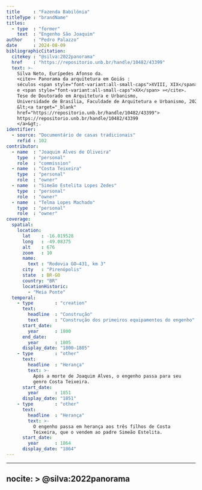```yaml
---
title     : "Fazenda Babilônia"
titleType : "brandName"
titles:
  - type  : "former"
    text  : "Engenho São Joaquim"
author    : "Pedro Palazzo"
date      : 2024-08-09
bibliographicCitation:
  citekey : "@silva:2022panorama"
  href    : "https://repositorio.unb.br/handle/10482/43399"
  text: >-
    Silva Neto, Eurípedes Afonso da.
    <cite>« Panorama da arquitetura em Goiás :
    séculos <span style="font-variant:all-small-caps">XVIII, XIX</span>
    e <span style="font-variant:all-small-caps">XX</span> »</cite>.
    Tese de Doutorado em Arquitetura e Urbanismo,
    Universidade de Brasília, Faculdade de Arquitetura e Urbanismo, 2022.
    &lt;<a target="_blank"
    href="https://repositorio.unb.br/handle/10482/43399">
    https://repositorio.unb.br/handle/10482/43399
    </a>&gt;.
identifier:
  - source: "Documentário de casas tradicionais"
    refid : 102
contributor:
  - name  : "Joaquim Alves de Oliveira"
    type  : "personal"
    role  : "commission"
  - name  : "Costa Teixeira"
    type  : "personal"
    role  : "owner"
  - name  : "Simeão Estelita Lopes Zedes"
    type  : "personal"
    role  : "owner"
  - name  : "Telma Lopes Machado"
    type  : "personal"
    role  : "owner"
coverage:
  spatial:
    location:
      lat    : -16.019528
      long   : -49.08375
      alt    : 676
      zoom   : 10
      name:
        text : "Rodovia GO–431, km 3"
      city   : "Pirenópolis"
      state  : BR-GO
      country: "BR"
      locationHistoric:
        - "Meia Ponte"
  temporal:
    - type        : "creation"
      text:
        headline  : "Construção"
        text      : "Construção dos primeiros equipamentos do engenho"
      start_date:
        year      : 1800
      end_date:
        year      : 1805
      display_date: "1800–1805"
    - type        : "other"
      text:
        headline  : "Herança"
        text: >-
          Após a morte de Joaquim Alves, o engenho passa para seu
          genro Costa Teixeira.
      start_date:
        year      : 1851
      display_date: "1851"
    - type        : "other"
      text:
        headline  : "Herança"
        text: >-
          O engenho passa em herança aos três filhos de Costa
          Teixeira, que o vendem ao padre Simeão Estelita.
      start_date:
        year      : 1864
      display_date: "1864"
---
```


---
nocite: >
  @silva:2022panorama
---

